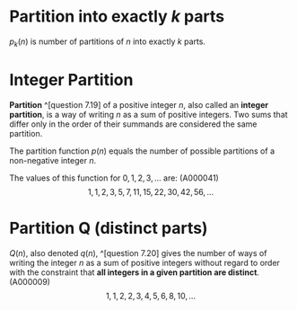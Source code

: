 # Partition into exactly _k_ parts

$p_{k}(n)$ is number of partitions of _n_ into exactly _k_ parts.

# Integer Partition 
**Partition** ^[question 7.19] of a positive integer $n$, also called an **integer partition**, is a way of writing $n$ as a sum of positive integers. Two sums that differ only in the order of their summands are considered the same partition. 

The partition function $p(n)$ equals the number of possible partitions of a non-negative integer $n$.

The values of this function for $0,1,2,3,\ldots$ are: (A000041)
$$1, 1, 2, 3, 5, 7, 11, 15, 22, 30, 42, 56,\ldots$$

# Partition Q (distinct parts)
$Q(n)$, also denoted $q(n)$, ^[question 7.20] gives the number of ways of writing the integer $n$ as a sum of positive integers without regard to order with the constraint that **all integers in a given partition are distinct**. (A000009)
$$1, 1, 2, 2, 3, 4, 5, 6, 8, 10,\ldots$$
